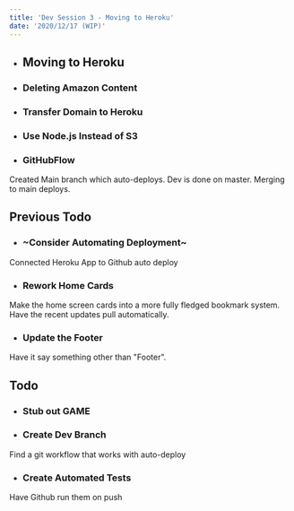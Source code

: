 ```yaml
---
title: 'Dev Session 3 - Moving to Heroku'
date: '2020/12/17 (WIP)'
---
```

- ## Moving to Heroku
- ### Deleting Amazon Content
- ### Transfer Domain to Heroku
- ### Use Node.js Instead of S3 
- ### GitHubFlow
Created Main branch which auto-deploys. Dev is done on master. Merging to main deploys.
## Previous Todo
- ### ~Consider Automating Deployment~
Connected Heroku App to Github auto deploy
- ### Rework Home Cards
Make the home screen cards into a more fully fledged bookmark system. Have the recent updates pull automatically.
- ### Update the Footer
Have it say something other than "Footer".
## Todo
- ### Stub out GAME
- ### Create Dev Branch
Find a git workflow that works with auto-deploy
- ### Create Automated Tests
Have Github run them on push